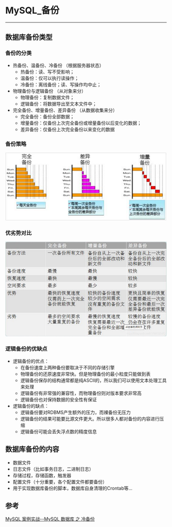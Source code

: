 # MySQL_备份

----

## 数据库备份类型

### 备份的分类

+   热备份、温备份、冷备份 （根据服务器状态）
    *   热备份：读、写不受影响；
    *   温备份：仅可以执行读操作；
    *   冷备份：离线备份；读、写操作均中止；
+   物理备份与逻辑备份 （从对象来分）
    *   物理备份：复制数据文件；
    *   逻辑备份：将数据导出至文本文件中；
+   完全备份、增量备份、差异备份 （从数据收集来分）
    *   完全备份：备份全部数据；
    *   增量备份：仅备份上次完全备份或增量备份以后变化的数据；
    *   差异备份：仅备份上次完全备份以来变化的数据

### 备份策略

![](../images/2022/03/20220316091641.png)

### 优劣势对比

![](../images/2022/03/20220316091703.png)

### 逻辑备份的优缺点

+   逻辑备份的优点：
    *   在备份速度上两种备份要取决于不同的存储引擎
    *   物理备份的还原速度非常快。但是物理备份的最小粒度只能做到表
    *   逻辑备份保存的结构通常都是纯ASCII的，所以我们可以使用文本处理工具来处理
    *   逻辑备份有非常强的兼容性，而物理备份则对版本要求非常高
    *   逻辑备份也对保持数据的安全性有保证
+   逻辑备份的缺点：
    *   逻辑备份要对RDBMS产生额外的压力，而裸备份无压力
    *   逻辑备份的结果可能要比源文件更大。所以很多人都对备份的内容进行压缩
    *   逻辑备份可能会丢失浮点数的精度信息

## 数据库备份的内容

+   数据文件
+   日志文件（比如事务日志，二进制日志）
+   存储过程，存储函数，触发器
+   配置文件（十分重要，各个配置文件都要备份）
+   用于实现数据库备份的脚本，数据库自身清理的Crontab等...

## 参考

[MySQL 案例实战--MySQL 数据库 之 冷备份](https://blog.csdn.net/XY0918ZWQ/article/details/112716143)

